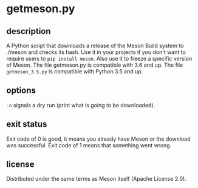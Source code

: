 getmeson.py
===========

description
-----------
A Python script that downloads a release of the Meson Build system to ./meson and checks
its hash. Use it in your projects if you don't want to require users to `pip install
meson`. Also use it to freeze a specific version of Meson. The file getmeson.py is
compatible with 3.6 and up. The file `getmeson_3.5.py` is compatible with
Python 3.5 and up.

options
-------
`-n` signals a dry run (print what is going to be downloaded).

exit status
-----------
Exit code of 0 is good, it means you already have Meson or the download was
successful. Exit code of 1 means that something went wrong.

license
-------
Distributed under the same terms as Meson itself (Apache License 2.0).
